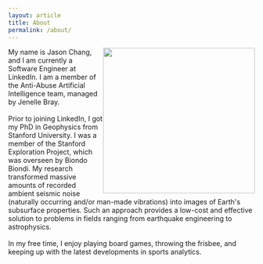 ```yaml
---
layout: article
title: About
permalink: /about/
---
```


<html>
  <head>
    <title>About</title>
  </head>
  <body>
  <img style="float: right; display: inline;" alt="" src="{{ site.url }}/images/jpc.jpg" width="310" height="297" />
  <!--<img align="right" alt="" src="{{ site.url }}/images/jpc.jpg" />-->
   <p>
   My name is Jason Chang, and I am currently a Software Engineer at LinkedIn. I am a member of the Anti-Abuse Artificial Intelligence team, managed by Jenelle Bray.
   <br />
   <br />
   Prior to joining LinkedIn, I got my PhD in Geophysics from Stanford University. I was a member of the Stanford Exploration Project, which was overseen by Biondo Biondi. My research transformed massive amounts of recorded ambient seismic noise (naturally occurring and/or man-made vibrations) into images of Earth's subsurface properties. Such an approach provides a low-cost and effective solution to problems in fields ranging from earthquake engineering to astrophysics.
   <br />
   <br />
   In my free time, I enjoy playing board games, throwing the frisbee, and keeping up with the latest developments in sports analytics.
   </p>
  </body>
</html>
